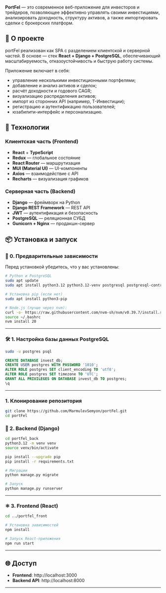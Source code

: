 **PortFel** — это современное веб-приложение для инвесторов и трейдеров, позволяющее эффективно управлять своими инвестициями, анализировать доходность, структуру активов, а также импортировать сделки с брокерских платформ.

## 🚀 О проекте

portFel реализован как SPA с разделением клиентской и серверной частей. В основе — стек **React + Django + PostgreSQL**, обеспечивающий масштабируемость, отказоустойчивость и быструю работу системы.

Приложение включает в себя:

- управление несколькими инвестиционными портфелями;
- добавление и анализ активов и сделок;
- расчёт доходности и годового CAGR;
- визуализацию распределения активов;
- импорт из сторонних API (например, Т-Инвестиции);
- регистрацию и аутентификацию пользователей;
- юзабилити-интерфейс и персонализацию.

## 🧰 Технологии

### Клиентская часть (Frontend)
- **React** + **TypeScript**
- **Redux** — глобальное состояние
- **React Router** — маршрутизация
- **MUI (Material UI)** — UI-компоненты
- **Axios** — взаимодействие с API
- **Recharts** — визуализация графиков

### Серверная часть (Backend)
- **Django** — фреймворк на Python
- **Django REST Framework** — REST API
- **JWT** — аутентификация и безопасность
- **PostgreSQL** — реляционная СУБД
- **Gunicorn + Nginx** — продакшн-сервер

## 📦 Установка и запуск

### 🔽 0. Предварительные зависимости

Перед установкой убедитесь, что у вас установлены:

```bash
# Python и PostgreSQL
sudo apt update
sudo apt install python3.12 python3.12-venv postgresql postgresql-contrib libpq-dev

# Установка pip (если нет)
sudo apt install python3-pip

# Node.js (лучше через nvm):
curl -o- https://raw.githubusercontent.com/nvm-sh/nvm/v0.39.7/install.sh | bash
source ~/.bashrc
nvm install 20
```
---

### 🛠 1. Настройка базы данных PostgreSQL

```bash
sudo -u postgres psql
```

```sql
CREATE DATABASE invest_db;
CREATE USER postgres WITH PASSWORD '1010';
ALTER ROLE postgres SET client_encoding TO 'utf8';
ALTER ROLE postgres SET timezone TO 'UTC';
GRANT ALL PRIVILEGES ON DATABASE invest_db TO postgres;
\q
```

---
### 1. Клонирование репозитория

```bash
git clone https://github.com/MarmulevSemyon/portFel.git
cd portFel
```
### 🐍 2. Backend (Django)

```bash
cd portfel_back
python3.12 -m venv venv
source venv/bin/activate

pip install --upgrade pip
pip install -r requirements.txt

# Миграции
python manage.py migrate

# Запуск
python manage.py runserver
```

---

### ⚛️ 3. Frontend (React)

```bash
cd ../portfel_front

# Установка зависимостей
npm install

# Запуск React-приложения
npm run start
```

---

## 🌐 Доступ

- **Frontend**: http://localhost:3000  
- **Backend API**: http://localhost:8000

---
